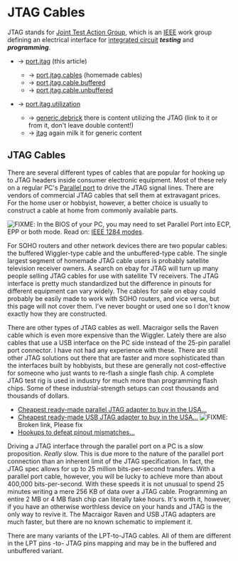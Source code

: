 # JTAG Cables

JTAG stands for [Joint Test Action Group](https://en.wikipedia.org/wiki/Joint%20Test%20Action%20Group "https://en.wikipedia.org/wiki/Joint Test Action Group"), which is an [IEEE](https://en.wikipedia.org/wiki/Institute%20of%20Electrical%20and%20Electronics%20Engineers "https://en.wikipedia.org/wiki/Institute of Electrical and Electronics Engineers") work group defining an electrical interface for [integrated circuit](/docs/techref/hardware/ic "docs:techref:hardware:ic") ***testing*** and ***programming***.

- → [port.jtag](/docs/techref/hardware/port.jtag "docs:techref:hardware:port.jtag") (this article)
  
  - → [port.jtag.cables](/docs/techref/hardware/port.jtag.cables "docs:techref:hardware:port.jtag.cables") (homemade cables)
  - → [port.jtag.cable.buffered](/docs/techref/hardware/port.jtag.cable.buffered "docs:techref:hardware:port.jtag.cable.buffered")
  - → [port.jtag.cable.unbuffered](/docs/techref/hardware/port.jtag.cable.unbuffered "docs:techref:hardware:port.jtag.cable.unbuffered")
- → [port.jtag.utilization](/docs/techref/hardware/port.jtag.utilization "docs:techref:hardware:port.jtag.utilization")
  
  - → [generic.debrick](/docs/guide-user/troubleshooting/generic.debrick "docs:guide-user:troubleshooting:generic.debrick") there is content utilizing the JTAG (link to it or from it, don't leave double content!)
  - → [jtag](/toh/davolink/dv-201amr#jtag "toh:davolink:dv-201amr") again milk it for generic content

## JTAG Cables

There are several different types of cables that are popular for hooking up to JTAG headers inside consumer electronic equipment. Most of these rely on a regular PC's [Parallel port](https://en.wikipedia.org/wiki/Parallel%20port "https://en.wikipedia.org/wiki/Parallel port") to drive the JTAG signal lines. There are vendors of commercial JTAG cables that sell them at extravagant prices. For the home user or hobbyist, however, a better choice is usually to construct a cable at home from commonly available parts.

![FIXME](/lib/images/smileys/fixme.svg): In the BIOS of your PC, you may need to set Parallel Port into ECP, EPP or both mode. Read on: [IEEE 1284 modes](https://en.wikipedia.org/wiki/IEEE_1284#IEEE_1284_modes "https://en.wikipedia.org/wiki/IEEE_1284#IEEE_1284_modes").

For SOHO routers and other network devices there are two popular cables: the buffered Wiggler-type cable and the unbuffered-type cable. The single largest segment of homemade JTAG cable users is probably satellite television receiver owners. A search on ebay for JTAG will turn up many people selling JTAG cables for use with satellite TV receivers. The JTAG interface is pretty much standardized but the difference in pinouts for different equipment can vary widely. The cables for sale on ebay could probably be easily made to work with SOHO routers, and vice versa, but this page will not cover them. I've never bought or used one so I don't know exactly how they are constructed.

There are other types of JTAG cables as well. Macraigor sells the Raven cable which is even more expensive than the Wiggler. Lately there are also cables that use a USB interface on the PC side instead of the 25-pin parallel port connector. I have not had any experience with these. There are still other JTAG solutions out there that are faster and more sophisticated than the interfaces built by hobbyists, but these are generally not cost-effective for someone who just wants to re-flash a single flash chip. A complete JTAG test rig is used in industry for much more than programming flash chips. Some of these industrial-strength setups can cost thousands and thousands of dollars.

- [Cheapest ready-made parallel JTAG adapter to buy in the USA…](http://microcontrollershop.com/product_info.php?products_id=589 "http://microcontrollershop.com/product_info.php?products_id=589")
- [Cheapest ready-made USB JTAG adapter to buy in the USA…](http://microcontrollershop.com/product_info.php?products_id=3124 "http://microcontrollershop.com/product_info.php?products_id=3124") ![FIXME](/lib/images/smileys/fixme.svg): Broken link, Please fix
- [Hookups to defeat pinout mismatches…](http://shop1.frys.com/product/1599820 "http://shop1.frys.com/product/1599820")

Driving a JTAG interface through the parallel port on a PC is a slow proposition. *Really* slow. This is due more to the nature of the parallel port connection than an inherent limit of the JTAG specification. In fact, the JTAG spec allows for up to 25 million bits-per-second transfers. With a parallel port cable, however, you will be lucky to achieve more than about 400,000 bits-per-second. With these speeds it is not unusual to spend 25 minutes writing a mere 256 KB of data over a JTAG cable. Programming an entire 2 MB or 4 MB flash chip can literally take hours. It's worth it, however, if you have an otherwise worthless device on your hands and JTAG is the only way to revive it. The Macraigor Raven and USB JTAG adapters are much faster, but there are no known schematic to implement it.

There are many variants of the LPT-to-JTAG cables. All of them are different in the LPT pins -to- JTAG pins mapping and may be in the buffered and unbuffered variant.
